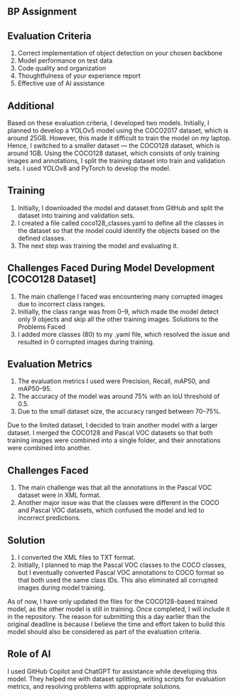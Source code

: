 BP Assignment
-
Evaluation Criteria
-
1. Correct implementation of object detection on your chosen backbone
2. Model performance on test data
3. Code quality and organization
4. Thoughtfulness of your experience report
5. Effective use of AI assistance

Additional
-
Based on these evaluation criteria, I developed two models. Initially, I planned to develop a YOLOv5 model using the COCO2017 dataset, which is around 25GB. However, this made it difficult to train the model on my laptop. Hence, I switched to a smaller dataset — the COCO128 dataset, which is around 1GB.
Using the COCO128 dataset, which consists of only training images and annotations, I split the training dataset into train and validation sets. I used YOLOv8 and PyTorch to develop the model.

Training
-
1. Initially, I downloaded the model and dataset from GitHub and split the dataset into training and validation sets.
2. I created a file called coco128_classes.yaml to define all the classes in the dataset so that the model could identify the objects based on the defined classes.
3. The next step was training the model and evaluating it.
 
Challenges Faced During Model Development [COCO128 Dataset]
-
1. The main challenge I faced was encountering many corrupted images due to incorrect class ranges.
2. Initially, the class range was from 0–9, which made the model detect only 9 objects and skip all the other training images.
Solutions to the Problems Faced
3. I added more classes (80) to my .yaml file, which resolved the issue and resulted in 0 corrupted images during training.

Evaluation Metrics
-
1. The evaluation metrics I used were Precision, Recall, mAP50, and mAP50–95.
2. The accuracy of the model was around 75% with an IoU threshold of 0.5.
3. Due to the small dataset size, the accuracy ranged between 70–75%.





Due to the limited dataset, I decided to train another model with a larger dataset. I merged the COCO128 and Pascal VOC datasets so that both training images were combined into a single folder, and their annotations were combined into another.

Challenges Faced
-
1. The main challenge was that all the annotations in the Pascal VOC dataset were in XML format.
2. Another major issue was that the classes were different in the COCO and Pascal VOC datasets, which confused the model and led to incorrect predictions.
   
Solution
-
1. I converted the XML files to TXT format.
2. Initially, I planned to map the Pascal VOC classes to the COCO classes, but I eventually converted Pascal VOC annotations to COCO format so that both used the same class IDs.
This also eliminated all corrupted images during model training.

As of now, I have only updated the files for the COCO128-based trained model, as the other model is still in training. Once completed, I will include it in the repository.
The reason for submitting this a day earlier than the original deadline is because I believe the time and effort taken to build this model should also be considered as part of the evaluation criteria.

Role of AI
-
I used GitHub Copilot and ChatGPT for assistance while developing this model. They helped me with dataset splitting, writing scripts for evaluation metrics, and resolving problems with appropriate solutions.
